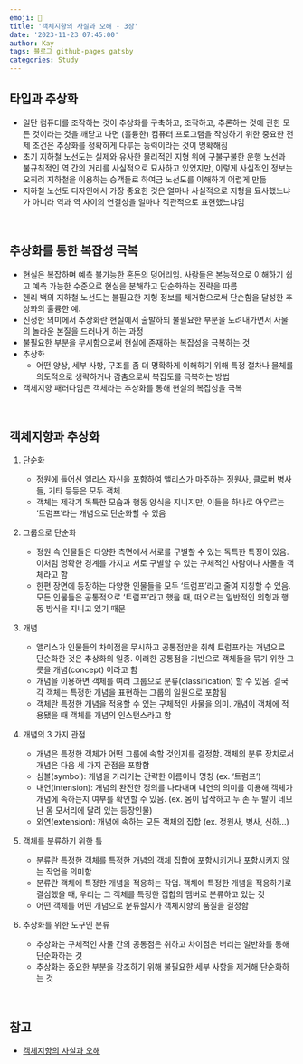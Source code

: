 ```yaml
---
emoji: 👋
title: '객체지향의 사실과 오해 - 3장'
date: '2023-11-23 07:45:00'
author: Kay
tags: 블로그 github-pages gatsby
categories: Study
---
```


## 타입과 추상화

- 일단 컴퓨터를 조작하는 것이 추상화를 구축하고, 조작하고, 추론하는 것에 관한 모든 것이라는 것을 깨닫고 나면 (훌륭한) 컴퓨터 프로그램을 작성하기 위한 중요한 전제 조건은 추상화를 정확하게 다루는 능력이라는 것이 명확해짐
- 초기 지하철 노선도는 실제와 유사한 물리적인 지형 위에 구불구불한 운행 노선과 불규칙적인 역 간의 거리를 사실적으로 묘사하고 있었지만, 이렇게 사실적인 정보는 오히려 지하철을 이용하는 승객들로 하여금 노선도를 이해하기 어렵게 만듦
- 지하철 노선도 디자인에서 가장 중요한 것은 얼마나 사실적으로 지형을 묘사했느냐가 아니라 역과 역 사이의 연결성을 얼마나 직관적으로 표현했느냐임

<br>

## 추상화를 통한 복잡성 극복

- 현실은 복잡하며 예측 불가능한 혼돈의 덩어리임. 사람들은 본능적으로 이해하기 쉽고 예측 가능한 수준으로 현실을 분해하고 단순화하는 전략을 따름
- 헨리 백의 지하철 노선도는 불필요한 지형 정보를 제거함으로써 단순함을 달성한 추상화의 훌륭한 예.
- 진정한 의미에서 추상화란 현실에서 출발하되 불필요한 부분을 도려내가면서 사물의 놀라운 본질을 드러나게 하는 과정
- 불필요한 부분을 무시함으로써 현실에 존재하는 복잡성을 극복하는 것
- 추상화
  - 어떤 양상, 세부 사항, 구조를 좀 더 명확하게 이해하기 위해 특정 절차나 물체를 의도적으로 생략하거나 감춤으로써 복잡도를 극복하는 방법
- 객체지향 패러다임은 객체라는 추상화를 통해 현실의 복잡성을 극복

<br>

## 객체지향과 추상화

1. 단순화

   - 정원에 들어선 앨리스 자신을 포함하여 앨리스가 마주하는 정원사, 클로버 병사들, 기타 등등은 모두 객체.
   - 객체는 제각기 독특한 모습과 행동 양식을 지니지만, 이들을 하나로 아우르는 ‘트럼프’라는 개념으로 단순화할 수 있음

2. 그룹으로 단순화

   - 정원 속 인물들은 다양한 측면에서 서로를 구별할 수 있는 독특한 특징이 있음. 이처럼 명확한 경계를 가지고 서로 구별할 수 있는 구체적인 사람이나 사물을 객체라고 함
   - 한편 장면에 등장하는 다양한 인물들을 모두 ‘트럼프’라고 줄여 지칭할 수 있음. 모든 인물들은 공통적으로 ‘트럼프’라고 했을 때, 떠오르는 일반적인 외형과 행동 방식을 지니고 있기 때문

3. 개념

   - 앨리스가 인물들의 차이점을 무시하고 공통점만을 취해 트럼프라는 개념으로 단순화한 것은 추상화의 일종. 이러한 공통점을 기반으로 객체들을 묶기 위한 그릇을 개념(concept) 이라고 함
   - 개념을 이용하면 객체를 여러 그룹으로 분류(classification) 할 수 있음. 결국 각 객체는 특정한 개념을 표현하는 그룹의 일원으로 포함됨
   - 객체란 특정한 개념을 적용할 수 있는 구체적인 사물을 의미. 개념이 객체에 적용됐을 때 객체를 개념의 인스턴스라고 함

4. 개념의 3 가지 관점

   - 개념은 특정한 객체가 어떤 그룹에 속할 것인지를 결정함. 객체의 분류 장치로서 개념은 다음 세 가지 관점을 포함함
   - 심볼(symbol): 개념을 가리키는 간략한 이름이나 명칭 (ex. ‘트럼프’)
   - 내연(intension): 개념의 완전한 정의를 나타내며 내연의 의미를 이용해 객체가 개념에 속하는지 여부를 확인할 수 있음. (ex. 몸이 납작하고 두 손 두 발이 네모난 몸 모서리에 달려 있는 등장인물)
   - 외연(extension): 개념에 속하는 모든 객체의 집합 (ex. 정원사, 병사, 신하…)

5. 객체를 분류하기 위한 틀

   - 분류란 특정한 객체를 특정한 개념의 객체 집합에 포함시키거나 포함시키지 않는 작업을 의미함
   - 분류란 객체에 특정한 개념을 적용하는 작업. 객체에 특정한 개념을 적용하기로 결심했을 때, 우리는 그 객체를 특정한 집합의 멤버로 분류하고 있는 것
   - 어떤 객체를 어떤 개념으로 분류할지가 객체지향의 품질을 결정함

6. 추상화를 위한 도구인 분류
   - 추상화는 구체적인 사물 간의 공통점은 취하고 차이점은 버리는 일반화를 통해 단순화하는 것
   - 추상화는 중요한 부분을 강조하기 위해 불필요한 세부 사항을 제거해 단순화하는 것

<br>

## 참고

- [객체지향의 사실과 오해](https://www.yes24.com/Product/Goods/18249021)

```toc

```
